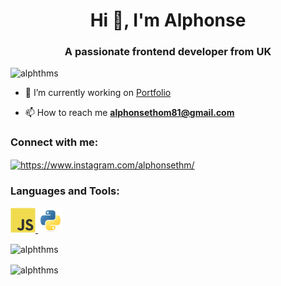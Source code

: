 <h1 align="center">Hi 👋, I'm Alphonse</h1>
<h3 align="center">A passionate frontend developer from UK</h3>

<p align="left"> <img src="https://komarev.com/ghpvc/?username=alphthms&label=Profile%20views&color=0e75b6&style=flat" alt="alphthms" /> </p>


- 🔭 I’m currently working on [Portfolio](https://alphthms.github.io/Portfolio/)

- 📫 How to reach me **alphonsethom81@gmail.com**

<h3 align="left">Connect with me:</h3>
<p align="left">
<a href="https://instagram.com/https://www.instagram.com/alphonsethm/" target="blank"><img align="center" src="https://raw.githubusercontent.com/rahuldkjain/github-profile-readme-generator/master/src/images/icons/Social/instagram.svg" alt="https://www.instagram.com/alphonsethm/" height="30" width="40" /></a>
</p>

<h3 align="left">Languages and Tools:</h3>
<p align="left"> <a href="https://developer.mozilla.org/en-US/docs/Web/JavaScript" target="_blank" rel="noreferrer"> <img src="https://raw.githubusercontent.com/devicons/devicon/master/icons/javascript/javascript-original.svg" alt="javascript" width="40" height="40"/> </a> <a href="https://www.python.org" target="_blank" rel="noreferrer"> <img src="https://raw.githubusercontent.com/devicons/devicon/master/icons/python/python-original.svg" alt="python" width="40" height="40"/> </a> </p>

<p><img align="center" src="https://github-readme-stats.vercel.app/api/top-langs?username=alphthms&show_icons=true&locale=en&layout=compact" alt="alphthms" /></p>

<p><img align="center" src="https://github-readme-streak-stats.herokuapp.com/?user=alphthms&" alt="alphthms" /></p>

